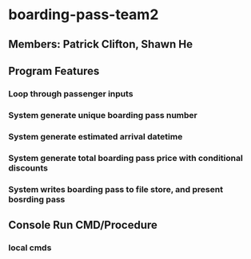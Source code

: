 # boarding-pass-team2
## Members: Patrick Clifton, Shawn He 

## Program Features
### Loop through passenger inputs
### System generate unique boarding pass number  
### System generate estimated arrival datetime
### System generate total boarding pass price with conditional discounts
### System writes boarding pass to file store, and present bosrding pass

## Console Run CMD/Procedure
### local cmds